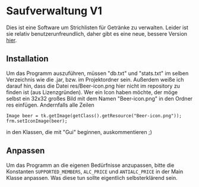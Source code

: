 # Saufverwaltung V1
Dies ist eine Software um Strichlisten für Getränke zu verwalten. Leider ist sie relativ benutzerunfreundlich, daher gibt es eine neue, bessere Version [hier](https://github.com/juril33t/Saufverwaltung2). 
## Installation
Um das Programm auszuführen, müssen "db.txt" und "stats.txt" im selben Verzeichnis wie die .jar, bzw. im Projektordner sein. Außerdem weiße ich darauf hin, dass die Datei res/Beer-icon.png hier nicht im repository zu finden ist (aus Lizenzgründen). Wer ein Icon haben möchte, der möge selbst ein 32x32 großes Bild mit dem Namen "Beer-icon.png" in den Ordner res einfügen. Andernfalls alle Zeilen 
```
Image beer = tk.getImage(getClass().getResource("Beer-icon.png"));
frm.setIconImage(beer);
```
in den Klassen, die mit "Gui" beginnen, auskommentieren ;)

## Anpassen
Um das Programm an die eigenen Bedürfnisse anzupassen, bitte die Konstanten `SUPPORTED_MEMBERS`, `ALC_PRICE` und `ANTIALC_PRICE` in der Main Klasse anpassen. Was diese tun sollte eigentlich selbsterklärend sein.
